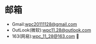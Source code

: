 # 邮箱
 - Gmail:wpc20111128@gmail.com
 - OutLook(微软):wpc11.28@outlook.com
 - 163(网易):wpc_11_28@163.com
 :100: